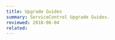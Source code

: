 ```yaml
---
title: Upgrade Guides
summary: ServiceControl Upgrade Guides.
reviewed: 2018-06-04
related:
---
```


